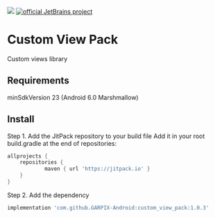 [![](https://jitpack.io/v/GARPIX-Android/custom_view_pack.svg)](https://jitpack.io/#GARPIX-Android/custom_view_pack)
[![official JetBrains project](https://jb.gg/badges/official.svg)](https://confluence.jetbrains.com/display/ALL/JetBrains+on+GitHub)

# Custom View Pack
Custom views library

## Requirements
minSdkVersion 23 (Android 6.0 Marshmallow)

## Install
Step 1. Add the JitPack repository to your build file Add it in your root build.gradle at the end of repositories:
```gradle
allprojects {
	repositories {
    		maven { url 'https://jitpack.io' }
	}
}
```

Step 2. Add the dependency
```gradle
implementation 'com.github.GARPIX-Android:custom_view_pack:1.0.3'
```
